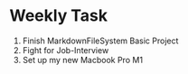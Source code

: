 # Weekly Task

1. Finish MarkdownFileSystem Basic Project
2. Fight for Job-Interview 
3. Set up my new Macbook Pro M1
